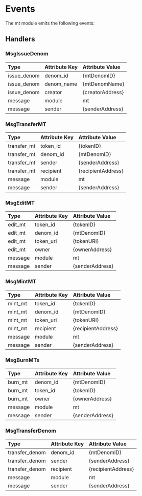 # Events

The mt module emits the following events:

## Handlers

### MsgIssueDenom

| Type        | Attribute Key | Attribute Value  |
|:------------|:--------------|:-----------------|
| issue_denom | denom_id      | {mtDenomID}     |
| issue_denom | denom_name    | {mtDenomName}   |
| issue_denom | creator       | {creatorAddress} |
| message     | module        | mt              |
| message     | sender        | {senderAddress}  |

### MsgTransferMT

| Type         | Attribute Key | Attribute Value    |
|:-------------|:--------------|:-------------------|
| transfer_mt | token_id      | {tokenID}          |
| transfer_mt | denom_id      | {mtDenomID}       |
| transfer_mt | sender        | {senderAddress}    |
| transfer_mt | recipient     | {recipientAddress} |
| message      | module        | mt                |
| message      | sender        | {senderAddress}    |

### MsgEditMT

| Type     | Attribute Key | Attribute Value |
|:---------|:--------------|:----------------|
| edit_mt | token_id      | {tokenID}       |
| edit_mt | denom_id      | {mtDenomID}    |
| edit_mt | token_uri     | {tokenURI}      |
| edit_mt | owner         | {ownerAddress}  |
| message  | module        | mt             |
| message  | sender        | {senderAddress} |

### MsgMintMT

| Type     | Attribute Key | Attribute Value    |
|:---------|:--------------|:-------------------|
| mint_mt | token_id      | {tokenID}          |
| mint_mt | denom_id      | {mtDenomID}       |
| mint_mt | token_uri     | {tokenURI}         |
| mint_mt | recipient     | {recipientAddress} |
| message  | module        | mt                |
| message  | sender        | {senderAddress}    |

### MsgBurnMTs

| Type     | Attribute Key | Attribute Value |
|:---------|:--------------|:----------------|
| burn_mt | denom_id      | {mtDenomID}    |
| burn_mt | token_id      | {tokenID}       |
| burn_mt | owner         | {ownerAddress}  |
| message  | module        | mt             |
| message  | sender        | {senderAddress} |

### MsgTransferDenom

| Type           | Attribute Key | Attribute Value    |
|:---------------|:--------------|:-------------------|
| transfer_denom | denom_id      | {mtDenomID}       |
| transfer_denom | sender        | {senderAddress}    |
| transfer_denom | recipient     | {recipientAddress} |
| message        | module        | mt                |
| message        | sender        | {senderAddress}    |